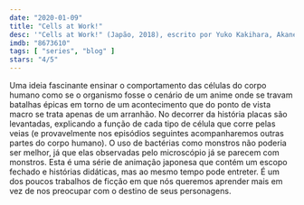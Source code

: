 ```yaml
---
date: "2020-01-09"
title: "Cells at Work!"
desc: '"Cells at Work!" (Japão, 2018), escrito por Yuko Kakihara, Akane Shimizu e Kenichi Suzuki, com Karen Strassman, Mamiko Noto e Morgan Berry.'
imdb: "8673610"
tags: [ "series", "blog" ]
stars: "4/5"
---
```

Uma ideia fascinante ensinar o comportamento das células do corpo humano como se o organismo fosse o cenário de um anime onde se travam batalhas épicas em torno de um acontecimento que do ponto de vista macro se trata apenas de um arranhão. No decorrer da história placas são levantadas, explicando a função de cada tipo de célula que corre pelas veias (e provavelmente nos episódios seguintes acompanharemos outras partes do corpo humano). O uso de bactérias como monstros não poderia ser melhor, já que elas observadas pelo microscópio já se parecem com monstros. Esta é uma série de animação japonesa que contém um escopo fechado e histórias didáticas, mas ao mesmo tempo pode entreter. É um dos poucos trabalhos de ficção em que nós queremos aprender mais em vez de nos preocupar com o destino de seus personagens.
